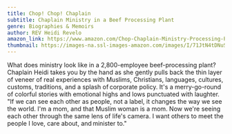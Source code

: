 ```yaml
---
title: Chop! Chop! Chaplain
subtitle: Chaplain Ministry in a Beef Processing Plant
genre: Biographies & Memoirs
author: REV Heidi Revelo
amazon_link: https://www.amazon.com/Chop-Chaplain-Ministry-Processing-Plant/dp/1648954561/ref=sr_1_1?crid=1UXTSB6GB3JHC&keywords=9781648954566&qid=1642674627&sprefix=9781648954566%2Caps%2C287&sr=8-1
thumbnail: https://images-na.ssl-images-amazon.com/images/I/71JtN4tDNuS.jpg
---
```

What does ministry look like in a 2,800-employee beef-processing plant? Chaplain Heidi takes you by the hand as she gently pulls back the thin layer of veneer of real experiences with Muslims, Christians, languages, cultures, customs, traditions, and a splash of corporate policy. It's a merry-go-round of colorful stories with emotional highs and lows punctuated with laughter. "If we can see each other as people, not a label, it changes the way we see the world. I'm a mom, and that Muslim woman is a mom. Now we're seeing each other through the same lens of life's camera. I want others to meet the people I love, care about, and minister to."